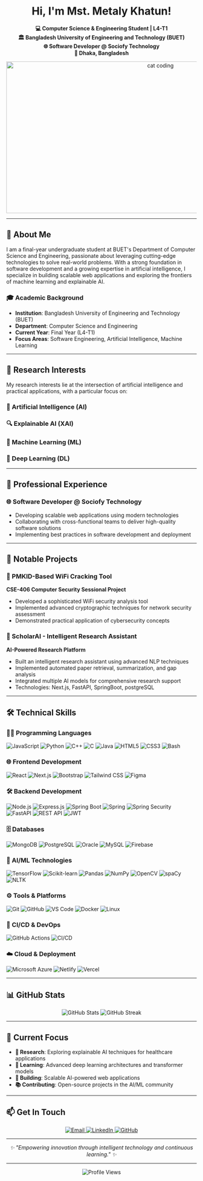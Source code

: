 <h1 align="center">Hi, I'm Mst. Metaly Khatun!</h1>

<p align="center">
  <strong>💻 Computer Science & Engineering Student | L4-T1</strong><br>
  <strong>🏛️ Bangladesh University of Engineering and Technology (BUET)</strong><br>
  <strong>🌐 Software Developer @ Sociofy Technology</strong><br>
  <strong>📍 Dhaka, Bangladesh</strong>
</p>

<div align="center">
  <img src="https://media2.giphy.com/media/v1.Y2lkPTc5MGI3NjExb3d4YXVuNzRhNGZwMGtobG9vM2FhY3htNWJwYnU3NzNsOTl5dTl2cSZlcD12MV9pbnRlcm5hbF9naWZfYnlfaWQmY3Q9Zw/1aPuY0iblEJupNGrWL/giphy.gif" alt="cat coding" height="400" width="800" />
</div>

---

## 🎯 About Me

I am a final-year undergraduate student at BUET's Department of Computer Science and Engineering, passionate about leveraging cutting-edge technologies to solve real-world problems. With a strong foundation in software development and a growing expertise in artificial intelligence, I specialize in building scalable web applications and exploring the frontiers of machine learning and explainable AI.

### 🎓 Academic Background
- **Institution**: Bangladesh University of Engineering and Technology (BUET)
- **Department**: Computer Science and Engineering
- **Current Year**: Final Year (L4-T1)
- **Focus Areas**: Software Engineering, Artificial Intelligence, Machine Learning

---

## 🔬 Research Interests

My research interests lie at the intersection of artificial intelligence and practical applications, with a particular focus on:

### 🤖 Artificial Intelligence (AI)

### 🔍 Explainable AI (XAI)

### 🧠 Machine Learning (ML)

### 🧬 Deep Learning (DL)
---

## 💼 Professional Experience

### 🌐 Software Developer @ Sociofy Technology
- Developing scalable web applications using modern technologies
- Collaborating with cross-functional teams to deliver high-quality software solutions
- Implementing best practices in software development and deployment

---

## 🚀 Notable Projects

### 🔐 PMKID-Based WiFi Cracking Tool
**CSE-406 Computer Security Sessional Project**
- Developed a sophisticated WiFi security analysis tool
- Implemented advanced cryptographic techniques for network security assessment
- Demonstrated practical application of cybersecurity concepts

### 🧠 ScholarAI - Intelligent Research Assistant
**AI-Powered Research Platform**
- Built an intelligent research assistant using advanced NLP techniques
- Implemented automated paper retrieval, summarization, and gap analysis
- Integrated multiple AI models for comprehensive research support
- Technologies: Next.js, FastAPI, SpringBoot, postgreSQL

---

## 🛠️ Technical Skills

### 👩‍💻 Programming Languages
![JavaScript](https://img.shields.io/badge/JavaScript-F7DF1E?style=for-the-badge&logo=javascript&logoColor=black)
![Python](https://img.shields.io/badge/Python-3776AB?style=for-the-badge&logo=python&logoColor=white)
![C++](https://img.shields.io/badge/C++-00599C?style=for-the-badge&logo=c%2B%2B&logoColor=white)
![C](https://img.shields.io/badge/C-00599C?style=for-the-badge&logo=c&logoColor=white)
![Java](https://img.shields.io/badge/Java-ED8B00?style=for-the-badge&logo=openjdk&logoColor=white)
![HTML5](https://img.shields.io/badge/HTML5-E34F26?style=for-the-badge&logo=html5&logoColor=white)
![CSS3](https://img.shields.io/badge/CSS3-1572B6?style=for-the-badge&logo=css3&logoColor=white)
![Bash](https://img.shields.io/badge/Bash-4EAA25?style=for-the-badge&logo=gnu-bash&logoColor=white)

### 🌐 Frontend Development
![React](https://img.shields.io/badge/React-20232A?style=for-the-badge&logo=react&logoColor=61DAFB)
![Next.js](https://img.shields.io/badge/Next.js-000000?style=for-the-badge&logo=next.js&logoColor=white)
![Bootstrap](https://img.shields.io/badge/Bootstrap-563D7C?style=for-the-badge&logo=bootstrap&logoColor=white)
![Tailwind CSS](https://img.shields.io/badge/Tailwind_CSS-38B2AC?style=for-the-badge&logo=tailwind-css&logoColor=white)
![Figma](https://img.shields.io/badge/Figma-F24E1E?style=for-the-badge&logo=figma&logoColor=white)

### 🛠️ Backend Development
![Node.js](https://img.shields.io/badge/Node.js-43853D?style=for-the-badge&logo=node.js&logoColor=white)
![Express.js](https://img.shields.io/badge/Express.js-404D59?style=for-the-badge&logo=express&logoColor=white)
![Spring Boot](https://img.shields.io/badge/Spring_Boot-6DB33F?style=for-the-badge&logo=spring-boot&logoColor=white)
![Spring](https://img.shields.io/badge/Spring-6DB33F?style=for-the-badge&logo=spring&logoColor=white)
![Spring Security](https://img.shields.io/badge/Spring_Security-6DB33F?style=for-the-badge&logo=spring-security&logoColor=white)
![FastAPI](https://img.shields.io/badge/FastAPI-009688?style=for-the-badge&logo=fastapi&logoColor=white)
![REST API](https://img.shields.io/badge/REST_API-FF6B6B?style=for-the-badge&logo=rest&logoColor=white)
![JWT](https://img.shields.io/badge/JWT-000000?style=for-the-badge&logo=json-web-tokens&logoColor=white)

### 🗄️ Databases
![MongoDB](https://img.shields.io/badge/MongoDB-4EA94B?style=for-the-badge&logo=mongodb&logoColor=white)
![PostgreSQL](https://img.shields.io/badge/PostgreSQL-316192?style=for-the-badge&logo=postgresql&logoColor=white)
![Oracle](https://img.shields.io/badge/Oracle-F80000?style=for-the-badge&logo=oracle&logoColor=white)
![MySQL](https://img.shields.io/badge/MySQL-4479A1?style=for-the-badge&logo=mysql&logoColor=white)
![Firebase](https://img.shields.io/badge/Firebase-FFCA28?style=for-the-badge&logo=firebase&logoColor=black)

### 🤖 AI/ML Technologies
![TensorFlow](https://img.shields.io/badge/TensorFlow-FF6F00?style=for-the-badge&logo=tensorflow&logoColor=white)
![Scikit-learn](https://img.shields.io/badge/scikit_learn-F7931E?style=for-the-badge&logo=scikit-learn&logoColor=white)
![Pandas](https://img.shields.io/badge/Pandas-150458?style=for-the-badge&logo=pandas&logoColor=white)
![NumPy](https://img.shields.io/badge/NumPy-013243?style=for-the-badge&logo=numpy&logoColor=white)
![OpenCV](https://img.shields.io/badge/OpenCV-27338e?style=for-the-badge&logo=opencv&logoColor=white)
![spaCy](https://img.shields.io/badge/spaCy-09A3D5?style=for-the-badge&logo=spacy&logoColor=white)
![NLTK](https://img.shields.io/badge/NLTK-7CCB2A?style=for-the-badge&logo=nltk&logoColor=white)

### ⚙️ Tools & Platforms
![Git](https://img.shields.io/badge/Git-F05032?style=for-the-badge&logo=git&logoColor=white)
![GitHub](https://img.shields.io/badge/GitHub-100000?style=for-the-badge&logo=github&logoColor=white)
![VS Code](https://img.shields.io/badge/VS_Code-007ACC?style=for-the-badge&logo=visual-studio-code&logoColor=white)
![Docker](https://img.shields.io/badge/Docker-2496ED?style=for-the-badge&logo=docker&logoColor=white)
![Linux](https://img.shields.io/badge/Linux-FCC624?style=for-the-badge&logo=linux&logoColor=black)

### 🔄 CI/CD & DevOps
![GitHub Actions](https://img.shields.io/badge/GitHub_Actions-2088FF?style=for-the-badge&logo=github-actions&logoColor=white)
![CI/CD](https://img.shields.io/badge/CI/CD-FF6B6B?style=for-the-badge&logo=ci-cd&logoColor=white)

### ☁️ Cloud & Deployment
![Microsoft Azure](https://img.shields.io/badge/Microsoft_Azure-0089D6?style=for-the-badge&logo=microsoft-azure&logoColor=white)
![Netlify](https://img.shields.io/badge/Netlify-00C7B7?style=for-the-badge&logo=netlify&logoColor=white)
![Vercel](https://img.shields.io/badge/Vercel-000000?style=for-the-badge&logo=vercel&logoColor=white)

---

## 📊 GitHub Stats

<div align="center">
  <img src="https://github-readme-stats.vercel.app/api?username=mstMetaly&show_icons=true&theme=radical" alt="GitHub Stats" />
  <img src="https://github-readme-streak-stats.herokuapp.com/?user=mstMetaly&theme=radical" alt="GitHub Streak" />
</div>

---

## 🎯 Current Focus

- **🔬 Research**: Exploring explainable AI techniques for healthcare applications
- **🌱 Learning**: Advanced deep learning architectures and transformer models
- **🚀 Building**: Scalable AI-powered web applications
- **📚 Contributing**: Open-source projects in the AI/ML community

---

## 📫 Get In Touch

<div align="center">
  <a href="mailto:metalykhatun.0079@gmail.com">
    <img src="https://img.shields.io/badge/Email-D14836?style=for-the-badge&logo=gmail&logoColor=white" alt="Email" />
  </a>
  <a href="https://linkedin.com/in/metalykhatun">
    <img src="https://img.shields.io/badge/LinkedIn-0077B5?style=for-the-badge&logo=linkedin&logoColor=white" alt="LinkedIn" />
  </a>
  <a href="https://github.com/metalykhatun">
    <img src="https://img.shields.io/badge/GitHub-100000?style=for-the-badge&logo=github&logoColor=white" alt="GitHub" />
  </a>
</div>

---

<div align="center">
  <em>✨ "Empowering innovation through intelligent technology and continuous learning." ✨</em>
</div>

---

<div align="center">
  <img src="https://komarev.com/ghpvc/?username=metalykhatun&style=flat-square&color=blue" alt="Profile Views" />
</div> 
